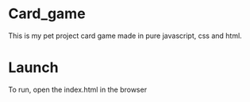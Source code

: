 # Card_game
This is my pet project card game made in pure javascript, css and html.

# Launch
To run, open the index.html in the browser
